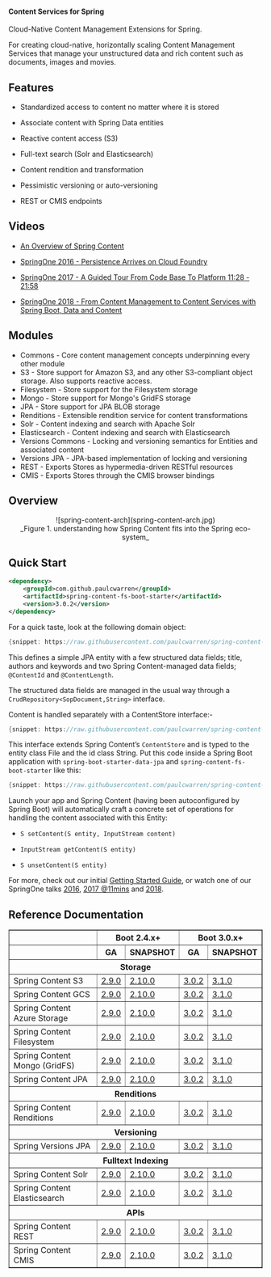 #### Content Services for Spring

Cloud-Native Content Management Extensions for Spring.

For creating cloud-native, horizontally scaling Content Management Services that manage your unstructured data and rich content such as documents, images and movies.  

## Features

- Standardized access to content no matter where it is stored  

- Associate content with Spring Data entities

- Reactive content access (S3)

- Full-text search (Solr and Elasticsearch)

- Content rendition and transformation

- Pessimistic versioning or auto-versioning

- REST or CMIS endpoints

## Videos

- [An Overview of Spring Content](https://www.youtube.com/watch?v=pbDaONWWT3s)

- [SpringOne 2016 - Persistence Arrives on Cloud Foundry](https://www.youtube.com/watch?v=VisP5ebZoWw)

- [SpringOne 2017 - A Guided Tour From Code Base To Platform 11:28 - 21:58](https://www.youtube.com/watch?v=YtNvHTwHhRY&t=0s&list=PLAdzTan_eSPQ2uPeB0bByiIUMLVAhrPHL&index=93)

- [SpringOne 2018 - From Content Management to Content Services with Spring Boot, Data and Content](https://www.youtube.com/watch?v=qyIMHWR40eA)

## Modules

- Commons - Core content management concepts underpinning every other module
- S3 - Store support for Amazon S3, and any other S3-compliant object storage.  Also supports reactive access.  
- Filesystem - Store support for the Filesystem storage
- Mongo - Store support for Mongo's GridFS storage
- JPA - Store support for JPA BLOB storage
- Renditions - Extensible rendition service for content transformations
- Solr - Content indexing and search with Apache Solr
- Elasticsearch  - Content indexing and search with Elasticsearch
- Versions Commons - Locking and versioning semantics for Entities and associated content
- Versions JPA - JPA-based implementation of locking and versioning
- REST - Exports Stores as hypermedia-driven RESTful resources
- CMIS - Exports Stores through the CMIS browser bindings

## Overview

<center>![spring-content-arch](spring-content-arch.jpg)</center>
<center>_Figure 1. understanding how Spring Content fits into the Spring eco-system_</center>

## Quick Start

```xml
<dependency>
    <groupId>com.github.paulcwarren</groupId>
    <artifactId>spring-content-fs-boot-starter</artifactId>
    <version>3.0.2</version>
</dependency>
```

For a quick taste, look at the following domain object:

```java
{snippet: https://raw.githubusercontent.com/paulcwarren/spring-content-gettingstarted/main/spring-content-fs/complete/src/main/java/gettingstarted/File.java 17-33}
```

This defines a simple JPA entity with a few structured data fields; title, authors and keywords and two Spring Content-managed data fields; `@ContentId` and `@ContentLength`.

The structured data fields are managed in the usual way through a `CrudRepository<SopDocument,String>` interface.  

Content is handled separately with a ContentStore interface:-

```java
{snippet: https://raw.githubusercontent.com/paulcwarren/spring-content-gettingstarted/main/spring-content-fs/complete/src/main/java/gettingstarted/FileContentStore.java 5-6}
```

This interface extends Spring Content’s `ContentStore` and is typed to the entity class File and the id class String.  Put this code inside a Spring Boot application with `spring-boot-starter-data-jpa` and `spring-content-fs-boot-starter` like this:

```java
{snippet: https://raw.githubusercontent.com/paulcwarren/spring-content-gettingstarted/main/spring-content-fs/complete/src/main/java/gettingstarted/SpringContentApplication.java 6-12}
```

Launch your app and Spring Content (having been autoconfigured by Spring Boot) will automatically craft a concrete set of operations for handling the content associated with this Entity:

- `S setContent(S entity, InputStream content)`

- `InputStream getContent(S entity)`

- `S unsetContent(S entity)`

For more, check out our initial [Getting Started Guide](spring-content-fs-docs.md), or watch one of our SpringOne talks [2016](https://bit.ly/springone-vid), [2017 @11mins](https://www.youtube.com/watch?v=YtNvHTwHhRY) and [2018](https://www.youtube.com/watch?v=qyIMHWR40eA&t=52s).

## Reference Documentation

<table width=100% border=1px>
    <thead>
        <tr>
            <th></th>
            <th colspan=2 style="text-align:center">Boot 2.4.x+</th>
            <th colspan=2 style="text-align:center">Boot 3.0.x+</th>
        </tr>
        <tr>
            <th></th>
            <th>GA</th>
            <th>SNAPSHOT</th>
            <th>GA</th>
            <th>SNAPSHOT</th>
        </tr>
        <tr>
            <th colspan=9>Storage</th>
        </tr>
    </thead>
    <tbody>
        <tr>
            <td>Spring Content S3</td>
            <td><a href="refs/release/2.9.0/s3-index.html">2.9.0</a></td>
            <td><a href="refs/snapshot/main/s3-index.html">2.10.0</a></td>
            <td><a href="refs/release/3.0.2/s3-index.html">3.0.2</a></td>
            <td><a href="refs/snapshot/main/s3-index.html">3.1.0</a></td>
        </tr>
        <tr>
            <td>Spring Content GCS</td>
            <td><a href="refs/release/2.9.0/gcs-index.html">2.9.0</a></td>
            <td><a href="refs/snapshot/main/gcs-index.html">2.10.0</a></td>
            <td><a href="refs/release/3.0.2/gcs-index.html">3.0.2</a></td>
            <td><a href="refs/snapshot/main/gcs-index.html">3.1.0</a></td>
        </tr>
        <tr>
            <td>Spring Content Azure Storage</td>
            <td><a href="refs/release/2.9.0/azure-index.html">2.9.0</a></td>
            <td><a href="refs/snapshot/main/azure-index.html">2.10.0</a></td>
            <td><a href="refs/release/3.0.2/azure-index.html">3.0.2</a></td>
            <td><a href="refs/snapshot/main/azure-index.html">3.1.0</a></td>
        </tr>
        <tr>
            <td>Spring Content Filesystem</td>
            <td><a href="refs/release/2.9.0/fs-index.html">2.9.0</a></td>
            <td><a href="refs/snapshot/main/fs-index.html">2.10.0</a></td>
            <td><a href="refs/release/3.0.2/fs-index.html">3.0.2</a></td>
            <td><a href="refs/snapshot/main/fs-index.html">3.1.0</a></td>
        </tr>
        <tr>
            <td>Spring Content Mongo (GridFS)</td>
            <td><a href="refs/release/2.9.0/mongo-index.html">2.9.0</a></td>
            <td><a href="refs/snapshot/main/mongo-index.html">2.10.0</a></td>
            <td><a href="refs/release/3.0.2/mongo-index.html">3.0.2</a></td>
            <td><a href="refs/snapshot/main/mongo-index.html">3.1.0</a></td>
        </tr>
        <tr>
            <td>Spring Content JPA</td>
            <td><a href="refs/release/2.9.0/jpa-index.html">2.9.0</a></td>
            <td><a href="refs/snapshot/main/jpa-index.html">2.10.0</a></td>
            <td><a href="refs/release/3.0.2/jpa-index.html">3.0.2</a></td>
            <td><a href="refs/snapshot/main/jpa-index.html">3.1.0</a></td>
        </tr>
        <tr>
            <th colspan=9>Renditions</th>
        </tr>
        <tr>
            <td>Spring Content Renditions</td>
            <td><a href="refs/release/2.9.0/renditions-index.html">2.9.0</a></td>
            <td><a href="refs/snapshot/main/renditions-index.html">2.10.0</a></td>
            <td><a href="refs/release/3.0.2/renditions-index.html">3.0.2</a></td>
            <td><a href="refs/snapshot/main/renditions-index.html">3.1.0</a></td>
        </tr>
        <tr>
            <th colspan=9>Versioning</th>
        </tr>
        <tr>
            <td>Spring Versions JPA</td>
            <td><a href="refs/release/2.9.0/jpaversions-index.html">2.9.0</a></td>
            <td><a href="refs/snapshot/main/jpaversions-index.html">2.10.0</a></td>
            <td><a href="refs/release/3.0.2/jpaversions-index.html">3.0.2</a></td>
            <td><a href="refs/snapshot/main/jpaversions-index.html">3.1.0</a></td>
        </tr>
        <tr>
            <th colspan=9>Fulltext Indexing</th>
        </tr>
        <tr>
            <td>Spring Content Solr</td>
            <td><a href="refs/release/2.9.0/solr-index.html">2.9.0</a></td>
            <td><a href="refs/snapshot/main/solr-index.html">2.10.0</a></td>
            <td><a href="refs/release/3.0.2/solr-index.html">3.0.2</a></td>
            <td><a href="refs/snapshot/main/solr-index.html">3.1.0</a></td>
        </tr>
        <tr>
            <td>Spring Content Elasticsearch</td>
            <td><a href="refs/release/2.9.0/elasticsearch-index.html">2.9.0</a></td>
            <td><a href="refs/snapshot/main/elasticsearch-index.html">2.10.0</a></td>
            <td><a href="refs/release/3.0.2/elasticsearch-index.html">3.0.2</a></td>
            <td><a href="refs/snapshot/main/elasticsearch-index.html">3.1.0</a></td>
        </tr>
        <tr>
            <th colspan=9>APIs</th>
        </tr>
        <tr>
            <td>Spring Content REST</td>
            <td><a href="refs/release/2.9.0/rest-index.html">2.9.0</a></td>
            <td><a href="refs/snapshot/main/rest-index.html">2.10.0</a></td>
            <td><a href="refs/release/3.0.2/rest-index.html">3.0.2</a></td>
            <td><a href="refs/snapshot/main/rest-index.html">3.1.0</a></td>
        </tr>
        <tr>
            <td>Spring Content CMIS</td>
            <td><a href="refs/release/2.9.0/cmis-index.html">2.9.0</a></td>
            <td><a href="refs/snapshot/main/cmis-index.html">2.10.0</a></td>
            <td><a href="refs/release/3.0.2/cmis-index.html">3.0.2</a></td>
            <td><a href="refs/snapshot/main/cmis-index.html">3.1.0</a></td>
        </tr>
    </tbody>
</table>
